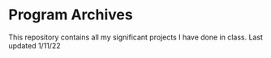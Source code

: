 # Program Archives

This repository contains all my significant projects I have done in class. Last updated 1/11/22
